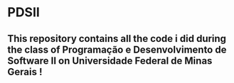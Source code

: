# PDSII
## This repository contains all the code i did during the class of Programação e Desenvolvimento de Software II on Universidade Federal de Minas Gerais !
